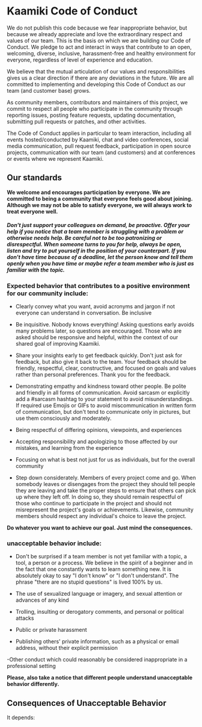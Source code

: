 # Kaamiki Code of Conduct

We do not publish this code because we fear inappropriate behavior, but because we already appreciate and love the extraordinary respect and values of our team. This is the basis on which we are building our Code of Conduct. We pledge to act and interact in ways that contribute to an open, welcoming, diverse, inclusive, harassment-free and healthy environment for everyone, regardless of level of experience and education.

We believe that the mutual articulation of our values and responsibilities gives us a clear direction if there are any deviations in the future. We are all committed to implementing and developing this Code of Conduct as our team (and customer base) grows.

As community members, contributors and maintainers of this project, we commit to respect all people who participate in the community through reporting issues, posting feature requests, updating documentation, submitting pull requests or patches, and other activities.

The Code of Conduct applies in particular to team interaction, including all events hosted/conducted by Kaamiki, chat and video conferences, social media communication, pull request feedback, participation in open source projects, communication with our team (and customers) and at conferences or events where we represent Kaamiki.

## Our standards

**We welcome and encourages participation by everyone. We are committed to being a community that everyone feels good about joining. Although we may not be able to satisfy everyone, we will always work to treat everyone well.**


##### Don't just support your colleagues on demand, be proactive. Offer your help if you notice that a team member is struggling with a problem or otherwise needs help. Be careful not to be too patronizing or disrespectful. When someone turns to you for help, always be open, listen and try to put yourself in the position of your counterpart. If you don't have time because of a deadline, let the person know and tell them openly when you have time or maybe refer a team member who is just as familiar with the topic.


### Expected behavior that contributes to a positive environment for our community include:

- Clearly convey what you want, avoid acronyms and jargon if not everyone can understand in conversation. Be inclusive

- Be inquisitive. Nobody knows everything! Asking questions early avoids many problems later, so questions are encouraged. Those who are asked should be responsive and helpful, within the context of our shared goal of improving Kaamiki.

- Share your insights early to get feedback quickly. Don't just ask for feedback, but also give it back to the team. Your feedback should be friendly, respectful, clear, constructive, and focused on goals and values rather than personal preferences. Thank you for the feedback.

- Demonstrating empathy and kindness toward other people. Be polite and friendly in all forms of communication. Avoid sarcasm or explicitly add a #sarcasm hashtag to your statement to avoid misunderstandings. If required use Emojis or GIFs to avoid miscommunication in written form of communication, but don't tend to communicate only in pictures, but use them consciously and moderately.

- Being respectful of differing opinions, viewpoints, and experiences

- Accepting responsibility and apologizing to those affected by our mistakes, and learning from the experience

- Focusing on what is best not just for us as individuals, but for the overall community

- Step down considerately. Members of every project come and go. When somebody leaves or disengages from the project they should tell people they are leaving and take the proper steps to ensure that others can pick up where they left off. In doing so, they should remain respectful of those who continue to participate in the project and should not misrepresent the project's goals or achievements. Likewise, community members should respect any individual's choice to leave the project.

**Do whatever you want to achieve our goal. Just mind the consequences.**

### unacceptable behavior include:

- Don't be surprised if a team member is not yet familiar with a topic, a tool, a person or a process. We believe in the spirit of a beginner and in the fact that one constantly wants to learn something new. It is absolutely okay to say "I don't know" or "I don't understand". The phrase "there are no stupid questions" is lived 100% by us.

- The use of sexualized language or imagery, and sexual attention or advances of any kind

- Trolling, insulting or derogatory comments, and personal or political attacks

- Public or private harassment

- Publishing others' private information, such as a physical or email address, without their explicit permission

-Other conduct which could reasonably be considered inappropriate in a professional setting

**Please, also take a notice that different people understand unacceptable behavior differently.**

## Consequences of Unacceptable Behavior
It depends:

